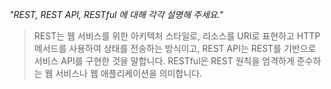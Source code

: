 
*"REST, REST API, RESTful 에 대해 각각 설명해 주세요."*

> REST는 웹 서비스를 위한 아키텍처 스타일로, 리소스를 URI로 표현하고 HTTP 메서드를 사용하여 상태를 전송하는 방식이고, REST API는 REST를 기반으로 서비스 API를 구현한 것을 말합니다.
> RESTful은 REST 원칙을 엄격하게 준수하는 웹 서비스나 웹 애플리케이션을 의미합니다.


